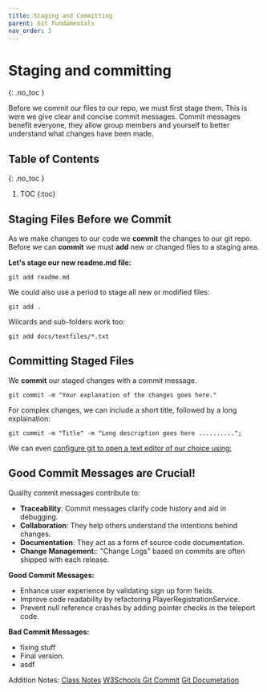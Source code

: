```yaml
---
title: Staging and Committing
parent: Git Fundamentals 
nav_order: 3
---
```

<!-- prettier-ignore-start -->
# Staging and committing
{: .no_toc }

Before we commit our files to our repo, we must first stage them. This is were we give clear and concise commit messages. Commit messages benefit everyone, they allow group members and yourself to better understand what changes have been made.

## Table of Contents
{: .no_toc }

1. TOC
{:toc}

<!-- prettier-ignore-end -->
## Staging Files Before we Commit
As we make changes to our code we **commit** the changes to our git repo.
Before we can **commit** we must **add** new or changed files to a staging area.

**Let's stage our new readme.md file:**
```
git add readme.md
```
We could also use a period to stage all new or modified files:
```
git add .
```

Wilcards and sub-folders work too:
```
git add docs/textfiles/*.txt
```

## Committing Staged Files
We **commit** our staged changes with a commit message.
``` 
git commit -m "Your explanation of the changes goes here."
```

For complex changes, we can include a short title, followed by a long explaination:
```
git commit -m "Title" -m "Long description goes here .........."; 
```

We can even [configure git to open a text editor of our choice using:](https://docs.github.com/en/get-started/getting-started-with-git/associating-text-editors-with-git)


## Good Commit Messages are Crucial!
Quality commit messages contribute to:
- **Traceability**: Commit messages clarify code history and aid in debugging.
- **Collaboration**: They help others understand the intentions behind changes.
- **Documentation**: They act as a form of source code documentation.
- **Change Management:**: "Change Logs" based on commits are often shipped with
each release.

**Good Commit Messages:**
- Enhance user experience by validating sign up form fields.
- Improve code readability by refactoring PlayerRegistrationService.
- Prevent null reference crashes by adding pointer checks in the teleport code.

**Bad Commit Messages:**
- fixing stuff
- Final version.
- asdf


Addition Notes:
[Class Notes](https://learn.rrc.ca/d2l/le/content/645955/viewContent/10531988/View)
[W3Schools Git Commit](https://www.w3schools.com/git/git_commit.asp)
[Git Documetation](https://git-scm.com/docs/git-commit)
